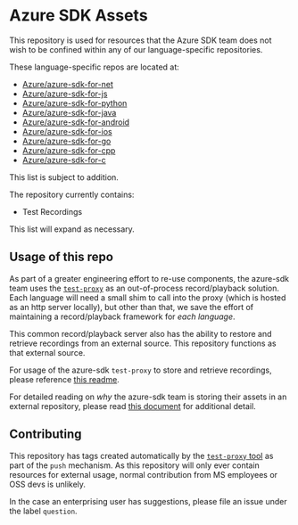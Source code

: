 # Azure SDK Assets

This repository is used for resources that the Azure SDK team does not wish to be confined within any of our language-specific repositories.

These language-specific repos are located at:

- [Azure/azure-sdk-for-net](https://github.com/Azure/azure-sdk-for-net)
- [Azure/azure-sdk-for-js](https://github.com/Azure/azure-sdk-for-js)
- [Azure/azure-sdk-for-python](https://github.com/Azure/azure-sdk-for-python)
- [Azure/azure-sdk-for-java](https://github.com/Azure/azure-sdk-for-java)
- [Azure/azure-sdk-for-android](https://github.com/Azure/azure-sdk-for-android)
- [Azure/azure-sdk-for-ios](https://github.com/Azure/azure-sdk-for-ios)
- [Azure/azure-sdk-for-go](https://github.com/Azure/azure-sdk-for-go)
- [Azure/azure-sdk-for-cpp](https://github.com/Azure/azure-sdk-for-cpp)
- [Azure/azure-sdk-for-c](https://github.com/Azure/azure-sdk-for-c)

This list is subject to addition.

The repository currently contains:

- Test Recordings

This list will expand as necessary.

## Usage of this repo

As part of a greater engineering effort to re-use components, the azure-sdk team uses the [`test-proxy`](https://github.com/Azure/azure-sdk-tools/blob/main/tools/test-proxy/Azure.Sdk.Tools.TestProxy/README.md) as an out-of-process record/playback solution. Each language will need a small shim to call into the proxy (which is hosted as an http server locally), but other than that, we save the effort of maintaining a record/playback framework for _each language_.

This common record/playback server also has the ability to restore and retrieve recordings from an external source. This repository functions as that external source.

For usage of the azure-sdk `test-proxy` to store and retrieve recordings, please reference [this readme](https://github.com/Azure/azure-sdk-tools/tree/main/tools/test-proxy/documentation/asset-sync#asset-sync-retrieve-external-test-recordings).

For detailed reading on _why_ the azure-sdk team is storing their assets in an external repository, please read [this document](https://github.com/Azure/azure-sdk-tools/blob/main/tools/test-proxy/README.md) for additional detail.

## Contributing

This repository has tags created automatically by the [`test-proxy` tool](https://github.com/Azure/azure-sdk-tools/tree/main/tools/test-proxy/documentation/asset-sync#asset-sync-retrieve-external-test-recordings) as part of the `push` mechanism. As this repository will only ever contain resources for external usage, normal contribution from MS employees or OSS devs is unlikely.

In the case an enterprising user has suggestions, please file an issue under the label `question`.


